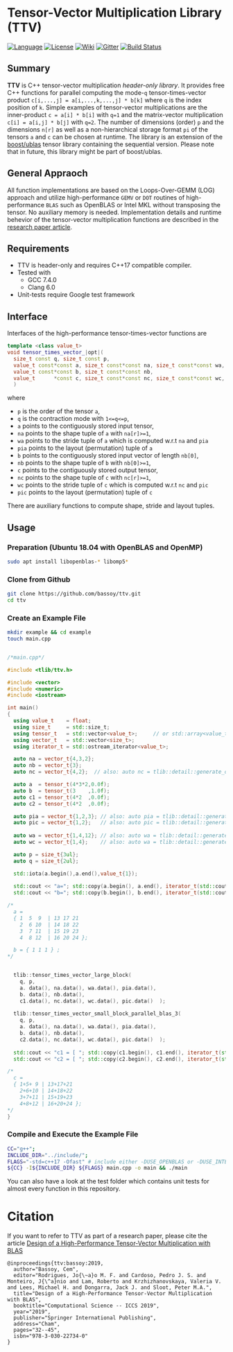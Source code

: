 Tensor-Vector Multiplication Library (TTV)
=====
[![Language](https://img.shields.io/badge/C%2B%2B-17-blue.svg)](https://en.wikipedia.org/wiki/C%2B%2B#Standardization)
[![License](https://img.shields.io/badge/license-GPL-blue.svg)](https://github.com/bassoy/ttv/blob/master/LICENSE)
[![Wiki](https://img.shields.io/badge/ttv-wiki-blue.svg)](https://github.com/bassoy/ttv/wiki)
[![Gitter](https://img.shields.io/badge/ttv-chat%20on%20gitter-4eb899.svg)](https://gitter.im/bassoy)
[![Build Status](https://travis-ci.org/bassoy/ttv.svg?branch=master)](https://travis-ci.org/bassoy/ttv)

## Summary
**TTV** is C++ tensor-vector multiplication *header-only library*.
It provides free C++ functions for parallel computing the mode-`q` tensor-times-vector product `c[i,...,j] = a[i,...,k,...,j] * b[k]` where `q` is the index position of `k`.
Simple examples of tensor-vector multiplications are the inner-product `c = a[i] * b[i]` with `q=1` and the matrix-vector multiplication `c[i] = a[i,j] * b[j]` with `q=2`. 
The number of dimensions (order) `p` and the dimensions `n[r]` as well as a non-hierarchical storage format `pi` of the tensors `a` and `c` can be chosen at runtime.
The library is an extension of the [boost/ublas](https://github.com/boostorg/ublas) tensor library containing the sequential version. 
Please note that in future, this library might be part of boost/ublas.


## General Appraoch 
All function implementations are based on the Loops-Over-GEMM (LOG) approach and utilize high-performance `GEMV` or `DOT` routines of high-performance `BLAS` such as OpenBLAS or Intel MKL without transposing the tensor.
No auxiliary memory is needed.
Implementation details and runtime behevior of the tensor-vector multiplication functions are described in the [research paper article](https://link.springer.com/chapter/10.1007/978-3-030-22734-0_3).

## Requirements
* TTV is header-only and requires C++17 compatible compiler.
* Tested with
  * GCC 7.4.0
  * Clang 6.0
* Unit-tests require Google test framework

## Interface
Interfaces of the high-performance tensor-times-vector functions are

```cpp
template <class value_t>
void tensor_times_vector_|opt|(
  size_t const q, size_t const p,
  value_t const*const a, size_t const*const na, size_t const*const wa, size_t const*const pia,
  value_t const*const b, size_t const*const nb,
  value_t      *const c, size_t const*const nc, size_t const*const wc, size_t const*const pic
  )
```

where 
* `p` is the order of the tensor `a`,
* `q` is the contraction mode with `1<=q<=p`,
* `a` points to the contiguously stored input tensor,
* `na` points to the shape tuple of `a` with `na[r]>=1`,
* `wa` points to the stride tuple of `a` which is computed w.r.t `na` and `pia`
* `pia` points to the layout (permutation) tuple of `a`
* `b` points to the contiguously stored input vector of length `nb[0]`,
* `nb` points to the shape tuple of `b` with `nb[0]>=1`,
* `c` points to the contiguously stored output tensor,
* `nc` points to the shape tuple of `c` with `nc[r]>=1`,
* `wc` points to the stride tuple of `c` which is computed w.r.t `nc` and `pic`
* `pic` points to the layout (permutation) tuple of `c`

There are auxiliary functions to compute shape, stride and layout tuples.

## Usage

### Preparation (Ubuntu 18.04 with OpenBLAS and OpenMP)

```bash
sudo apt install libopenblas-* libomp5*
```

### Clone from Github
```bash
git clone https://github.com/bassoy/ttv.git
cd ttv
```

### Create an Example File

```bash
mkdir example && cd example
touch main.cpp
```

```cpp

/*main.cpp*/

#include <tlib/ttv.h>

#include <vector>
#include <numeric>
#include <iostream>

int main()
{
  using value_t    = float;
  using size_t     = std::size_t;
  using tensor_t   = std::vector<value_t>;     // or std::array<value_t,N>
  using vector_t   = std::vector<size_t>;
  using iterator_t = std::ostream_iterator<value_t>;

  auto na = vector_t{4,3,2};
  auto nb = vector_t{3};
  auto nc = vector_t{4,2};  // also: auto nc = tlib::detail::generate_output_shape(na,2); 

  auto a  = tensor_t(4*3*2,0.0f); 
  auto b  = tensor_t(3    ,1.0f);
  auto c1 = tensor_t(4*2  ,0.0f);
  auto c2 = tensor_t(4*2  ,0.0f);

  auto pia = vector_t{1,2,3}; // also: auto pia = tlib::detail::generate_first_order_layout(3,2); 
  auto pic = vector_t{1,2};   // also: auto pic = tlib::detail::generate_output_layout(pia,2); 
  
  auto wa = vector_t{1,4,12}; // also: auto wa = tlib::detail::generate_strides(na,pia); 
  auto wc = vector_t{1,4};    // also: auto wa = tlib::detail::generate_strides(nc,pic); 

  auto p = size_t{3ul};
  auto q = size_t{2ul};

  std::iota(a.begin(),a.end(),value_t{1});
  
  std::cout << "a="; std::copy(a.begin(), a.end(), iterator_t(std::cout, " ")); std::cout << std::endl;
  std::cout << "b="; std::copy(b.begin(), b.end(), iterator_t(std::cout, " ")); std::cout << std::endl;

/*
  a = 
  { 1  5  9  | 13 17 21
    2  6 10  | 14 18 22
    3  7 11  | 15 19 23
    4  8 12  | 16 20 24 };

  b = { 1 1 1 } ;
*/


  tlib::tensor_times_vector_large_block(
  	q, p,
  	a. data(), na.data(), wa.data(), pia.data(),
  	b. data(), nb.data(),
  	c1.data(), nc.data(), wc.data(), pic.data()  );
  	
  tlib::tensor_times_vector_small_block_parallel_blas_3(
  	q, p, 
  	a. data(), na.data(), wa.data(), pia.data(),
  	b. data(), nb.data(),
  	c2.data(), nc.data(), wc.data(), pic.data()  );
 
  std::cout << "c1 = [ "; std::copy(c1.begin(), c1.end(), iterator_t(std::cout, " ")); std::cout << " ];" << std::endl;
  std::cout << "c2 = [ "; std::copy(c2.begin(), c2.end(), iterator_t(std::cout, " ")); std::cout << " ];" << std::endl;

/*
  c = 
  { 1+5+ 9 | 13+17+21
    2+6+10 | 14+18+22
    3+7+11 | 15+19+23
    4+8+12 | 16+20+24 };
*/
}
```

### Compile and Execute the Example File

```bash
CC="g++"; 
INCLUDE_DIR="../include/"; 
FLAGS="-std=c++17 -Ofast" # include either -DUSE_OPENBLAS or -DUSE_INTELBLAS for fast execution
${CC} -I${INCLUDE_DIR} ${FLAGS} main.cpp -o main && ./main
```

You can also have a look at the test folder which contains unit tests for almost every function in this repository.

# Citation

If you want to refer to TTV as part of a research paper, please cite the article [Design of a High-Performance Tensor-Vector Multiplication with BLAS](https://link.springer.com/chapter/10.1007/978-3-030-22734-0_3)

```
@inproceedings{ttv:bassoy:2019,
  author="Bassoy, Cem",
  editor="Rodrigues, Jo{\~a}o M. F. and Cardoso, Pedro J. S. and Monteiro, J{\^a}nio and Lam, Roberto and Krzhizhanovskaya, Valeria V. and Lees, Michael H. and Dongarra, Jack J. and Sloot, Peter M.A.",
  title="Design of a High-Performance Tensor-Vector Multiplication with BLAS",
  booktitle="Computational Science -- ICCS 2019",
  year="2019",
  publisher="Springer International Publishing",
  address="Cham",
  pages="32--45",
  isbn="978-3-030-22734-0"
}
``` 


